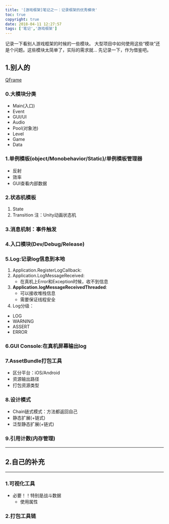 ```yaml
---
title: '[游戏框架]笔记之一：记录框架的优秀模块'
toc: true
copyright: true
date: 2018-04-11 12:27:57
tags: ['笔记','游戏框架']
---
```


记录一下看别人游戏框架的时候的一些模块。
大型项目中如何使用这些“模块”还是个问题。这些模块太简单了，实际的需求就...
先记录一下，作为借鉴吧。

<!--more-->

## 1.别人的
[QFrame](http://liangxiegame.com/post/1/)
### 0.大模块分类
- Main(入口)
- Event
- GUI/UI
- Audio
- Pool(对象池)
- Level
- Game
- Data


### 1.单例模板(object/Monobehavior/Static)/单例模板管理器
- 反射
- 效率
- GUI查看内部数据


### 2.状态机模板
1. State
2. Transition
注：Unity动画状态机


### 3.消息机制：事件触发


### 4.入口模块(Dev/Debug/Release)


### 5.Log:记录log信息到本地
1. Application.RegisterLogCallback:
2. Application.LogMessageReceived:
    - 在真机上Error和Exception时候，收不到信息
3. **Application.logMessageReceivedThreaded**:
    - 可以接收堆栈信息
    - 需要保证线程安全
4. Log分级：
- LOG
- WARNING
- ASSERT
- ERROR


### 6.GUI Console:在真机屏幕输出log


### 7.AssetBundle打包工具
- 区分平台：iOS/Android
- 资源输出路径
- 打包资源类型


### 8.设计模式
- Chain链式模式：方法都返回自己
- 静态扩展(+链式)
- 泛型静态扩展(+链式)


### 9.引用计数(内存管理)

---

## 2.自己的补充

---

### 1.可视化工具
- 必要！！特别是战斗数据
    - 使用属性


### 2.打包工具链
